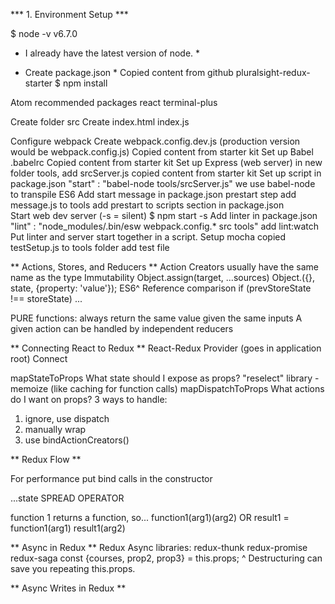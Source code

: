 *** 1. Environment Setup ***

$ node -v
  v6.7.0
* I already have the latest version of node. *

* Create package.json *
Copied content from github pluralsight-redux-starter
$ npm install

Atom recommended packages 
  react
  terminal-plus

Create folder src
Create index.html index.js

Configure webpack
Create webpack.config.dev.js (production version would be webpack.config.js)
  Copied content from starter kit
Set up Babel .babelrc
  Copied content from starter kit
Set up Express (web server)
  in new folder tools, add srcServer.js
  copied content from starter kit
Set up script in package.json
  "start" : "babel-node tools/srcServer.js"
  we use babel-node to transpile ES6
Add start message in package.json prestart step
  add message.js to tools
  add prestart to scripts section in package.json  
Start web dev server (-s = silent)
  $ npm start -s
Add linter in package.json 
  "lint" : "node_modules/.bin/esw webpack.config.* src tools"
  add lint:watch
Put linter and server start together in a script.
Setup mocha 
  copied testSetup.js to tools folder
  add test file

** Actions, Stores, and Reducers **
Action Creators usually have the same name as the type
Immutability
Object.assign(target, ...sources)
Object.({}, state, {property: 'value'});
ES6^
Reference comparison if (prevStoreState !== storeState) ...

PURE functions: always return the same value given the same inputs
A given action can  be handled by independent reducers

** Connecting React to Redux **
React-Redux
Provider (goes in application root)
Connect

mapStateToProps What state should I expose as props?
"reselect" library - memoize (like caching for function calls)
mapDispatchToProps What actions do I want on props?
 3 ways to handle:
 1. ignore, use dispatch
 2. manually wrap
 3. use bindActionCreators()

** Redux Flow **

For performance put bind calls in the constructor

...state SPREAD OPERATOR

function 1 returns a function, so...
  function1(arg1)(arg2)
  OR
  result1 = function1(arg1)
  result1(arg2)

** Async in Redux **
Redux Async libraries:
  redux-thunk redux-promise redux-saga
  const {courses, prop2, prop3} = this.props;
  ^ Destructuring can save you repeating this.props.

** Async Writes in Redux **







